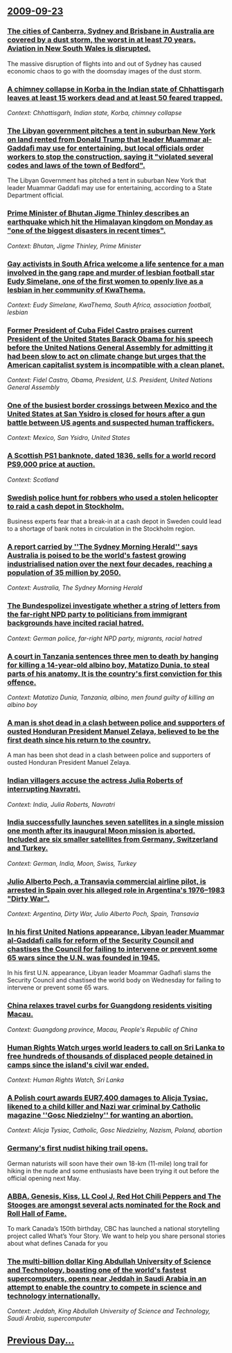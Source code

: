 ## [2009-09-23](/news/2009/09/23/index.md)

### [ The cities of Canberra, Sydney and Brisbane in Australia are covered by a dust storm, the worst in at least 70 years. Aviation in New South Wales is disrupted. ](/news/2009/09/23/the-cities-of-canberra-sydney-and-brisbane-in-australia-are-covered-by-a-dust-storm-the-worst-in-at-least-70-years-aviation-in-new-south.md)
The massive disruption of flights into and out of Sydney has caused economic chaos to go with the doomsday images of the dust storm.

### [ A chimney collapse in Korba in the Indian state of Chhattisgarh leaves at least 15 workers dead and at least 50 feared trapped. ](/news/2009/09/23/a-chimney-collapse-in-korba-in-the-indian-state-of-chhattisgarh-leaves-at-least-15-workers-dead-and-at-least-50-feared-trapped.md)
_Context: Chhattisgarh, Indian state, Korba, chimney collapse_

### [ The Libyan government pitches a tent in suburban New York on land rented from Donald Trump that leader Muammar al-Gaddafi may use for entertaining, but local officials order workers to stop the construction, saying it "violated several codes and laws of the town of Bedford". ](/news/2009/09/23/the-libyan-government-pitches-a-tent-in-suburban-new-york-on-land-rented-from-donald-trump-that-leader-muammar-al-gaddafi-may-use-for-enter.md)
The Libyan Government has pitched a tent in suburban New York that leader Muammar Gaddafi may use for entertaining, according to a State Department official.

### [ Prime Minister of Bhutan Jigme Thinley describes an earthquake which hit the Himalayan kingdom on Monday as "one of the biggest disasters in recent times". ](/news/2009/09/23/prime-minister-of-bhutan-jigme-thinley-describes-an-earthquake-which-hit-the-himalayan-kingdom-on-monday-as-one-of-the-biggest-disasters-i.md)
_Context: Bhutan, Jigme Thinley, Prime Minister_

### [ Gay activists in South Africa welcome a life sentence for a man involved in the gang rape and murder of lesbian football star Eudy Simelane, one of the first women to openly live as a lesbian in her community of KwaThema. ](/news/2009/09/23/gay-activists-in-south-africa-welcome-a-life-sentence-for-a-man-involved-in-the-gang-rape-and-murder-of-lesbian-football-star-eudy-simelane.md)
_Context: Eudy Simelane, KwaThema, South Africa, association football, lesbian_

### [ Former President of Cuba Fidel Castro praises current President of the United States Barack Obama for his speech before the United Nations General Assembly for admitting it had been slow to act on climate change but urges that the American capitalist system is incompatible with a clean planet. ](/news/2009/09/23/former-president-of-cuba-fidel-castro-praises-current-president-of-the-united-states-barack-obama-for-his-speech-before-the-united-nations.md)
_Context: Fidel Castro, Obama, President, U.S. President, United Nations General Assembly_

### [ One of the busiest border crossings between Mexico and the United States at San Ysidro is closed for hours after a gun battle between US agents and suspected human traffickers. ](/news/2009/09/23/one-of-the-busiest-border-crossings-between-mexico-and-the-united-states-at-san-ysidro-is-closed-for-hours-after-a-gun-battle-between-us-ag.md)
_Context: Mexico, San Ysidro, United States_

### [ A Scottish PS1 banknote, dated 1836, sells for a world record PS9,000 price at auction. ](/news/2009/09/23/a-scottish-aps1-banknote-dated-1836-sells-for-a-world-record-aps9-000-price-at-auction.md)
_Context: Scotland_

### [ Swedish police hunt for robbers who used a stolen helicopter to raid a cash depot in Stockholm. ](/news/2009/09/23/swedish-police-hunt-for-robbers-who-used-a-stolen-helicopter-to-raid-a-cash-depot-in-stockholm.md)
Business experts fear that a break-in at a cash depot in Sweden could lead to a shortage of bank notes in circulation in the Stockholm region.

### [ A report carried by ''The Sydney Morning Herald'' says Australia is poised to be the world's fastest growing industrialised nation over the next four decades, reaching a population of 35 million by 2050. ](/news/2009/09/23/a-report-carried-by-the-sydney-morning-herald-says-australia-is-poised-to-be-the-world-s-fastest-growing-industrialised-nation-over-the.md)
_Context: Australia, The Sydney Morning Herald_

### [ The Bundespolizei investigate whether a string of letters from the far-right NPD party to politicians from immigrant backgrounds have incited racial hatred. ](/news/2009/09/23/the-bundespolizei-investigate-whether-a-string-of-letters-from-the-far-right-npd-party-to-politicians-from-immigrant-backgrounds-have-incit.md)
_Context: German police, far-right NPD party, migrants, racial hatred_

### [ A court in Tanzania sentences three men to death by hanging for killing a 14-year-old albino boy, Matatizo Dunia, to steal parts of his anatomy. It is the country's first conviction for this offence. ](/news/2009/09/23/a-court-in-tanzania-sentences-three-men-to-death-by-hanging-for-killing-a-14-year-old-albino-boy-matatizo-dunia-to-steal-parts-of-his-ana.md)
_Context: Matatizo Dunia, Tanzania, albino, men found guilty of killing an albino boy_

### [ A man is shot dead in a clash between police and supporters of ousted Honduran President Manuel Zelaya, believed to be the first death since his return to the country. ](/news/2009/09/23/a-man-is-shot-dead-in-a-clash-between-police-and-supporters-of-ousted-honduran-president-manuel-zelaya-believed-to-be-the-first-death-sinc.md)
A man has been shot dead in a clash between police and supporters of ousted Honduran President Manuel Zelaya.

### [ Indian villagers accuse the actress Julia Roberts of interrupting Navratri. ](/news/2009/09/23/indian-villagers-accuse-the-actress-julia-roberts-of-interrupting-navratri.md)
_Context: India, Julia Roberts, Navratri_

### [ India successfully launches seven satellites in a single mission one month after its inaugural Moon mission is aborted. Included are six smaller satellites from Germany, Switzerland and Turkey. ](/news/2009/09/23/india-successfully-launches-seven-satellites-in-a-single-mission-one-month-after-its-inaugural-moon-mission-is-aborted-included-are-six-sm.md)
_Context: German, India, Moon, Swiss, Turkey_

### [ Julio Alberto Poch, a Transavia commercial airline pilot, is arrested in Spain over his alleged role in Argentina's 1976&ndash;1983 "Dirty War". ](/news/2009/09/23/julio-alberto-poch-a-transavia-commercial-airline-pilot-is-arrested-in-spain-over-his-alleged-role-in-argentina-s-1976-ndash-1983-dirty.md)
_Context: Argentina, Dirty War, Julio Alberto Poch, Spain, Transavia_

### [ In his first United Nations appearance, Libyan leader Muammar al-Gaddafi calls for reform of the Security Council and chastises the Council for failing to intervene or prevent some 65 wars since the U.N. was founded in 1945. ](/news/2009/09/23/in-his-first-united-nations-appearance-libyan-leader-muammar-al-gaddafi-calls-for-reform-of-the-security-council-and-chastises-the-council.md)
In his first U.N. appearance, Libyan leader Moammar Gadhafi slams the Security Council and chastised the world body on Wednesday for failing to intervene or prevent some 65 wars.

### [ China relaxes travel curbs for Guangdong residents visiting Macau. ](/news/2009/09/23/china-relaxes-travel-curbs-for-guangdong-residents-visiting-macau.md)
_Context: Guangdong province, Macau, People's Republic of China_

### [ Human Rights Watch urges world leaders to call on Sri Lanka to free hundreds of thousands of displaced people detained in camps since the island's civil war ended. ](/news/2009/09/23/human-rights-watch-urges-world-leaders-to-call-on-sri-lanka-to-free-hundreds-of-thousands-of-displaced-people-detained-in-camps-since-the-i.md)
_Context: Human Rights Watch, Sri Lanka_

### [ A Polish court awards EUR7,400 damages to Alicja Tysiac, likened to a child killer and Nazi war criminal by Catholic magazine ''Gosc Niedzielny'' for wanting an abortion. ](/news/2009/09/23/a-polish-court-awards-a-7-400-damages-to-alicja-tysiac-likened-to-a-child-killer-and-nazi-war-criminal-by-catholic-magazine-goaa-nie.md)
_Context: Alicja Tysiac, Catholic, Gosc Niedzielny, Nazism, Poland, abortion_

### [ Germany's first nudist hiking trail opens. ](/news/2009/09/23/germany-s-first-nudist-hiking-trail-opens.md)
German naturists will soon have their own 18-km (11-mile) long trail for hiking in the nude and some enthusiasts have been trying it out before the official opening next May.

### [ ABBA, Genesis, Kiss, LL Cool J, Red Hot Chili Peppers and The Stooges are amongst several acts nominated for the Rock and Roll Hall of Fame. ](/news/2009/09/23/abba-genesis-kiss-ll-cool-j-red-hot-chili-peppers-and-the-stooges-are-amongst-several-acts-nominated-for-the-rock-and-roll-hall-of-fame.md)
To mark Canada’s 150th birthday, CBC has launched a national storytelling project called What’s Your Story. We want to help you share personal stories about what defines Canada for you

### [ The multi-billion dollar King Abdullah University of Science and Technology, boasting one of the world's fastest supercomputers, opens near Jeddah in Saudi Arabia in an attempt to enable the country to compete in science and technology internationally. ](/news/2009/09/23/the-multi-billion-dollar-king-abdullah-university-of-science-and-technology-boasting-one-of-the-world-s-fastest-supercomputers-opens-near.md)
_Context: Jeddah, King Abdullah University of Science and Technology, Saudi Arabia, supercomputer_

## [Previous Day...](/news/2009/09/22/index.md)

